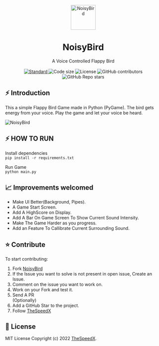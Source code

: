 <p align="center">
  <a href="https://github.com/TheSpeedX/NoisyBird">
    <img alt="NoisyBird" height="80" src="https://raw.githubusercontent.com/TheSpeedX/NoisyBird/master/images/bird.png">
  </a>
</p>
<h1 align="center">NoisyBird</h1>

<div align="center">
A Voice Controlled Flappy Bird
</div>

<br />

<div align="center">
  <a href="https://standardjs.com">
    <img src="https://img.shields.io/badge/code%20style-standard-brightgreen.svg?style=flat-square"
      alt="Standard" />
  </a>
  
  <img src="https://img.shields.io/github/languages/code-size/TheSpeedX/NoisyBird?style=flat-square" alt="Code size" />

  <img src="https://img.shields.io/github/license/TheSpeedX/NoisyBird?style=flat-square" alt="License" />

  <img alt="GitHub contributors" src="https://img.shields.io/github/contributors/TheSpeedX/NoisyBird?style=flat-square">

  <img alt="GitHub Repo stars" src="https://img.shields.io/github/stars/TheSpeedX/NoisyBird?style=social">
</div>

## ⚡️ Introduction

This a simple Flappy Bird Game made in Python (PyGame).
The bird gets energy from your voice.
Play the game and let your voice be heard.

![NoisyBird](https://user-images.githubusercontent.com/42498830/161619840-9fe08fff-45a0-476a-807a-a2ff63a0015f.png)


## ⚡️ HOW TO RUN
Install dependencies  
`pip install -r requirements.txt`

Run Game  
`python main.py`


## 📈 Improvements welcomed

- Make UI Better(Background, Pipes).
- A Game Start Screen.
- Add A HighScore on Display.
- Add A Bar On Game Screen To Show Current Sound Intensity.
- Make The Game Harder as you progress.
- Add an Feature To Callibrate Current Surrounding Sound.

## ⭐️ Contribute

To start contributing:

1. Fork [NoisyBird](https://github.com/TheSpeedX/NoisyBird/fork)
2. If the Issue you want to solve is not present in open issue, Create an Issue.
3. Comment on the issue you want to work on.
4. Work on your Fork and test it.
5. Send A PR  
(Optionally)  
6. Add a GitHub Star to the project.
7. Follow [TheSpeedX](https://github.com/TheSpeedX)

## 🧾 License

MIT License Copyright (c) 2022 [TheSpeedX](https://github.com/TheSpeedX).
